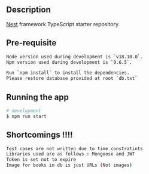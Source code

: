 ## Description

[Nest](https://github.com/nestjs/nest) framework TypeScript starter repository.

## Pre-requisite
```bash
Node version used during development is `v18.10.0`.
Npm version used during development is `9.6.5`.

Run `npm install` to install the dependencies.
Please restore database provided at root `db.txt`
```

## Running the app

```bash
# development
$ npm run start
```
## Shortcomings !!!!
```bash
Test cases are not written due to time constratints
Libraries used are as follows : Mongoose and JWT
Token is set not to expire
Image for books in db is just URLs (Not images)

